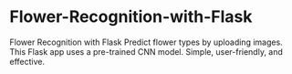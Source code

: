 # Flower-Recognition-with-Flask
Flower Recognition with Flask  Predict flower types by uploading images. This Flask app uses a pre-trained CNN model. Simple, user-friendly, and effective.
